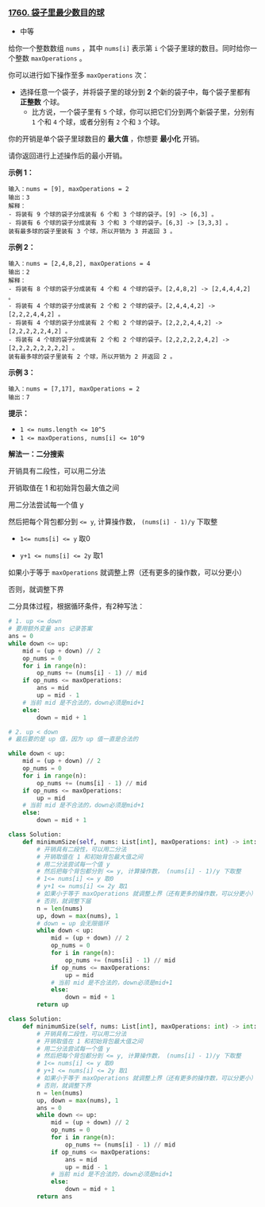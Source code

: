 ### [1760. 袋子里最少数目的球](https://leetcode.cn/problems/minimum-limit-of-balls-in-a-bag/)

- 中等

给你一个整数数组 `nums` ，其中 `nums[i]` 表示第 `i` 个袋子里球的数目。同时给你一个整数 `maxOperations` 。

你可以进行如下操作至多 `maxOperations` 次：

- 选择任意一个袋子，并将袋子里的球分到 **2** 个新的袋子中，每个袋子里都有 **正整数** 个球。
  - 比方说，一个袋子里有 `5` 个球，你可以把它们分到两个新袋子里，分别有 `1` 个和 `4` 个球，或者分别有 `2` 个和 `3` 个球。

你的开销是单个袋子里球数目的 **最大值** ，你想要 **最小化** 开销。

请你返回进行上述操作后的最小开销。

**示例 1：**

```
输入：nums = [9], maxOperations = 2
输出：3
解释：
- 将装有 9 个球的袋子分成装有 6 个和 3 个球的袋子。[9] -> [6,3] 。
- 将装有 6 个球的袋子分成装有 3 个和 3 个球的袋子。[6,3] -> [3,3,3] 。
装有最多球的袋子里装有 3 个球，所以开销为 3 并返回 3 。
```

**示例 2：**

```
输入：nums = [2,4,8,2], maxOperations = 4
输出：2
解释：
- 将装有 8 个球的袋子分成装有 4 个和 4 个球的袋子。[2,4,8,2] -> [2,4,4,4,2] 。
- 将装有 4 个球的袋子分成装有 2 个和 2 个球的袋子。[2,4,4,4,2] -> [2,2,2,4,4,2] 。
- 将装有 4 个球的袋子分成装有 2 个和 2 个球的袋子。[2,2,2,4,4,2] -> [2,2,2,2,2,4,2] 。
- 将装有 4 个球的袋子分成装有 2 个和 2 个球的袋子。[2,2,2,2,2,4,2] -> [2,2,2,2,2,2,2,2] 。
装有最多球的袋子里装有 2 个球，所以开销为 2 并返回 2 。
```

**示例 3：**

```
输入：nums = [7,17], maxOperations = 2
输出：7
```

**提示：**

- `1 <= nums.length <= 10^5`
- `1 <= maxOperations, nums[i] <= 10^9`

**解法一：二分搜索**

开销具有二段性，可以用二分法

开销取值在 1 和初始背包最大值之间

用二分法尝试每一个值 y

然后把每个背包都分到 `<= y`, 计算操作数， `(nums[i] - 1)/y` 下取整

- `1<= nums[i] <= y` 取0

- `y+1 <= nums[i] <= 2y` 取1

如果小于等于 `maxOperations` 就调整上界（还有更多的操作数，可以分更小）

否则，就调整下界

二分具体过程，根据循环条件，有2种写法：

```python
# 1. up <= down
# 要用额外变量 ans 记录答案
ans = 0
while down <= up:
	mid = (up + down) // 2
    op_nums = 0
    for i in range(n):
        op_nums += (nums[i] - 1) // mid
	if op_nums <= maxOperations:
		ans = mid
        up = mid - 1
	# 当前 mid 是不合法的，down必须是mid+1
	else:
		down = mid + 1

# 2. up < down
# 最后要的是 up 值，因为 up 值一直是合法的

while down < up:
	mid = (up + down) // 2
    op_nums = 0
    for i in range(n):
        op_nums += (nums[i] - 1) // mid
	if op_nums <= maxOperations:
		up = mid
	# 当前 mid 是不合法的，down必须是mid+1
	else:
		down = mid + 1
```

```python
class Solution:
    def minimumSize(self, nums: List[int], maxOperations: int) -> int:
        # 开销具有二段性，可以用二分法
        # 开销取值在 1 和初始背包最大值之间
        # 用二分法尝试每一个值 y
        # 然后把每个背包都分到 <= y, 计算操作数， (nums[i] - 1)/y 下取整
        # 1<= nums[i] <= y 取0
        # y+1 <= nums[i] <= 2y 取1
        # 如果小于等于 maxOperations 就调整上界（还有更多的操作数，可以分更小）
        # 否则，就调整下届
        n = len(nums)
        up, down = max(nums), 1
        # down = up 会无限循环
        while down < up:
            mid = (up + down) // 2
            op_nums = 0
            for i in range(n):
                op_nums += (nums[i] - 1) // mid
            if op_nums <= maxOperations:
                up = mid
            # 当前 mid 是不合法的，down必须是mid+1
            else:
                down = mid + 1
        return up
```

```python
class Solution:
    def minimumSize(self, nums: List[int], maxOperations: int) -> int:
        # 开销具有二段性，可以用二分法
        # 开销取值在 1 和初始背包最大值之间
        # 用二分法尝试每一个值 y
        # 然后把每个背包都分到 <= y, 计算操作数， (nums[i] - 1)/y 下取整
        # 1<= nums[i] <= y 取0
        # y+1 <= nums[i] <= 2y 取1
        # 如果小于等于 maxOperations 就调整上界（还有更多的操作数，可以分更小）
        # 否则，就调整下界
        n = len(nums)
        up, down = max(nums), 1
        ans = 0
        while down <= up:
            mid = (up + down) // 2
            op_nums = 0
            for i in range(n):
                op_nums += (nums[i] - 1) // mid
            if op_nums <= maxOperations:
                ans = mid
                up = mid - 1
            # 当前 mid 是不合法的，down必须是mid+1
            else:
                down = mid + 1
        return ans
```

